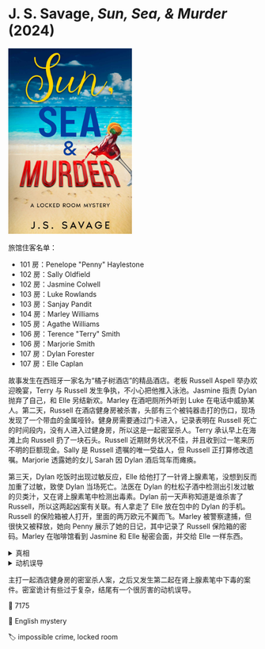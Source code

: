 # J. S. Savage, <i>Sun, Sea, & Murder</i> (2024)

<img src=images/2024b_cover.jpg width=250/>

旅馆住客名单：
* 101 房：Penelope "Penny" Haylestone
* 102 房：Sally Oldfield
* 102 房：Jasmine Colwell
* 103 房：Luke Rowlands
* 103 房：Sanjay Pandit
* 104 房：Marley Williams
* 105 房：Agathe Williams
* 106 房：Terence "Terry" Smith
* 106 房：Marjorie Smith
* 107 房：Dylan Forester
* 107 房：Elle Caplan

故事发生在西班牙一家名为“橘子树酒店”的精品酒店。老板 Russell Aspell 举办欢迎晚宴，Terry 与 Russell 发生争执，不小心把他推入泳池。Jasmine 指责 Dylan 抛弃了自己，和 Elle 另结新欢。Marley 在酒吧厕所外听到 Luke 在电话中威胁某人。第二天，Russell 在酒店健身房被杀害，头部有三个被钝器击打的伤口，现场发现了一个带血的金属哑铃。健身房需要通过门卡进入，记录表明在 Russell 死亡的时间段内，没有人进入过健身房，所以这是一起密室杀人。Terry 承认早上在海滩上向 Russell 扔了一块石头。Russell 近期财务状况不佳，并且收到过一笔来历不明的巨额现金。Sally 是 Russell 遗嘱的唯一受益人，但 Russell 正打算修改遗嘱。Marjorie 透露她的女儿 Sarah 因 Dylan 酒后驾车而瘫痪。

第三天，Dylan 吃饭时出现过敏反应，Elle 给他打了一针肾上腺素笔，没想到反而加重了过敏，致使 Dylan 当场死亡。法医在 Dylan 的杜松子酒中检测出引发过敏的贝类汁，又在肾上腺素笔中检测出毒素。Dylan 前一天声称知道是谁杀害了 Russell，所以这两起凶案有关联。有人拿走了 Elle 放在包中的 Dylan 的手机。Russell 的保险箱被人打开，里面的两万欧元不翼而飞。Marley 被警察逮捕，但很快又被释放，她向 Penny 展示了她的日记，其中记录了 Russell 保险箱的密码。Marley 在咖啡馆看到 Jasmine 和 Elle 秘密会面，并交给 Elle 一样东西。

<details><summary>真相</summary>
Russell 头上有三个伤口，其中一个是被 Terry 用石头砸伤，两个是被哑铃两端的重物砸中。凶手是 Marjorie，她把哑铃放在工字梁上，把一支笔放在哑铃后面，并用钓鱼线在笔上绑结，另一头通过窗户拉到外面的灌木丛中。她用另一支笔撑住打开的窗户，并在窗台上安装了一个摄像头，对准哑铃掉落的地方。她把一个一次性手机放在电子鱼竿的锁紧装置上，通过摄像头观察室内，看到 Russell 走到哑铃下方，打电话使一次性手机震动，操纵电子鱼竿收紧鱼线，拉动哑铃坠落，砸死 Russell。笔和摄像头被鱼线拉到窗外，事后回收，窗户失去支撑后自动合上，完成密室。

Luke 拿走了保险箱中的两万欧元，是因为他受到了 Dylan 的勒索。Jasmine 偷走了 Dylan 的手机，因为里面有 Dylan 用来敲诈她的不雅视频。Jasmine 把 Dylan 的手机交给 Elle，是因为在里面也发现了 Elle 的不雅照。Marjorie 杀死 Dylan 是为了替女儿复仇，杀死 Russell 是因为他会很容易知道自己杀死了 Dylan（伏线：照片中 Marjorie 的盘子里盛了她不喜欢的贝壳类虾）。
</details>

<details><summary>动机误导</summary>
看上去好像凶手先杀死 Russell，然后为了避免身份暴露，再杀死 Dylan。其实凶手一开始就打算杀死 Dylan，为了避免身份暴露，先杀死 Russell。
</details>

主打一起酒店健身房的密室杀人案，之后又发生第二起在肾上腺素笔中下毒的案件。密室诡计有些过于复杂，结尾有一个很厉害的动机误导。

:link: 7175

:file_folder: English mystery

:label: impossible crime, locked room
